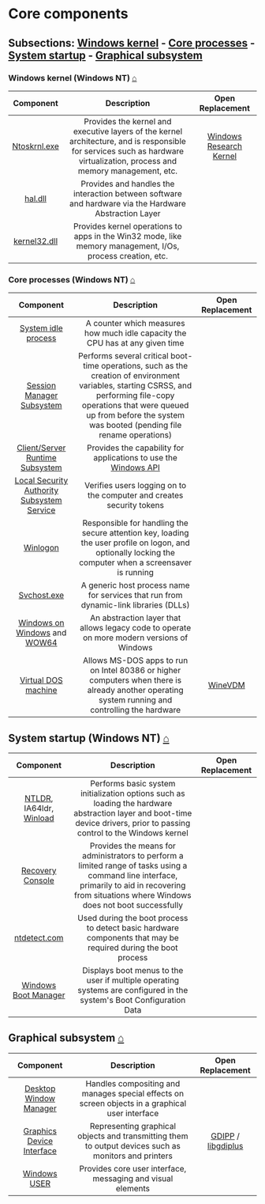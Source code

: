 # Core components

## Subsections: [Windows kernel](#windows-kernel-windows-nt) - [Core processes](#core-processes-windows-nt) - [System startup](#system-startup-windows-nt) - [Graphical subsystem](#graphical-subsystem)


### Windows kernel (Windows NT) [⌂](#core-components)
|Component|Description|Open Replacement|
|:-:|:-:|:-:|
|[Ntoskrnl.exe](https://en.wikipedia.org/wiki/Ntoskrnl.exe)|Provides the kernel and executive layers of the kernel architecture, and is responsible for services such as hardware virtualization, process and memory management, etc.|[Windows Research Kernel](https://github.com/zhuhuibeishadiao/ntoskrnl)|
|[hal.dll](https://en.wikipedia.org/wiki/Hal.dll)|Provides and handles the interaction between software and hardware via the Hardware Abstraction Layer||
|[kernel32.dll](https://en.wikipedia.org/wiki/Kernel32.dll)|Provides kernel operations to apps in the Win32 mode, like memory management, I/Os, process creation, etc.||


### Core processes (Windows NT) [⌂](#core-components)
|Component|Description|Open Replacement|
|:-:|:-:|:-:|
|[System idle process](https://en.wikipedia.org/wiki/System_idle_process)|A counter which measures how much idle capacity the CPU has at any given time||
|[Session Manager Subsystem](https://en.wikipedia.org/wiki/Session_Manager_Subsystem)|Performs several critical boot-time operations, such as the creation of environment variables, starting CSRSS, and performing file-copy operations that were queued up from before the system was booted (pending file rename operations)||
|[Client/Server Runtime Subsystem](https://en.wikipedia.org/wiki/Client/Server_Runtime_Subsystem)|Provides the capability for applications to use the [Windows API](https://en.wikipedia.org/wiki/Windows_API)||
|[Local Security Authority Subsystem Service](https://en.wikipedia.org/wiki/Local_Security_Authority_Subsystem_Service)|Verifies users logging on to the computer and creates security tokens||
|[Winlogon](https://en.wikipedia.org/wiki/Winlogon)|Responsible for handling the secure attention key, loading the user profile on logon, and optionally locking the computer when a screensaver is running||
|[Svchost.exe](https://en.wikipedia.org/wiki/Svchost.exe)|A generic host process name for services that run from dynamic-link libraries (DLLs)||
|[Windows on Windows](https://en.wikipedia.org/wiki/Windows_on_Windows) and [WOW64](https://en.wikipedia.org/wiki/WOW64)|An abstraction layer that allows legacy code to operate on more modern versions of Windows||
|[Virtual DOS machine](https://en.wikipedia.org/wiki/Virtual_DOS_machine)|Allows MS-DOS apps to run on Intel 80386 or higher computers when there is already another operating system running and controlling the hardware|[WineVDM](https://github.com/otya128/winevdm)|

## System startup (Windows NT) [⌂](#core-components)
|Component|Description|Open Replacement|
|:-:|:-:|:-:|
|[NTLDR](https://en.wikipedia.org/wiki/NTLDR), IA64ldr, [Winload](https://en.wikipedia.org/wiki/Winload.exe)|Performs basic system initialization options such as loading the hardware abstraction layer and boot-time device drivers, prior to passing control to the Windows kernel||
|[Recovery Console](https://en.wikipedia.org/wiki/Recovery_Console)|Provides the means for administrators to perform a limited range of tasks using a command line interface, primarily to aid in recovering from situations where Windows does not boot successfully||
|[ntdetect.com](https://en.wikipedia.org/wiki/Ntdetect.com)|Used during the boot process to detect basic hardware components that may be required during the boot process||
|[Windows Boot Manager](https://en.wikipedia.org/wiki/Windows_Boot_Manager)|Displays boot menus to the user if multiple operating systems are configured in the system's Boot Configuration Data||

## Graphical subsystem [⌂](#core-components)
|Component|Description|Open Replacement|
|:-:|:-:|:-:|
|[Desktop Window Manager](https://en.wikipedia.org/wiki/Desktop_Window_Manager)|Handles compositing and manages special effects on screen objects in a graphical user interface||
|[Graphics Device Interface](https://en.wikipedia.org/wiki/Graphics_Device_Interface)|Representing graphical objects and transmitting them to output devices such as monitors and printers|[GDIPP](https://github.com/CoolOppo/GDIPP) / [libgdiplus](https://github.com/mono/libgdiplus)|
|[Windows USER](https://en.wikipedia.org/wiki/Windows_USER)|Provides core user interface, messaging and visual elements||
